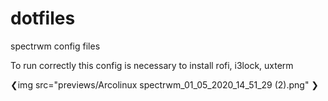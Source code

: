 # dotfiles
spectrwm config files

To run correctly this config is necessary to install rofi, i3lock, uxterm

❮img src="previews/Arcolinux spectrwm_01_05_2020_14_51_29 (2).png" ❯
